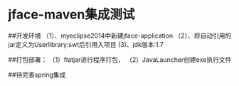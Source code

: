 jface-maven集成测试
========
##开发环境
（1）、myeclipse2014中新建jface-application
（2）、将自动引用的jar定义为Userlibrary:swt后引用入项目
(3)、jdk版本:1.7

##打包部署：
（1）flatjar进行程序打包，
（2）JavaLauncher创建exe执行文件 

##待完善spring集成
